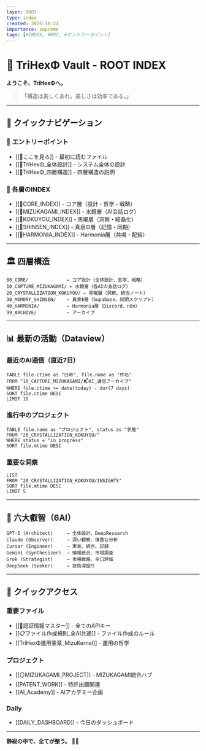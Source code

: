 ```yaml
---
layer: ROOT
type: index
created: 2025-10-24
importance: supreme
tags: [#INDEX, #MOC, #エントリーポイント]
---
```


# 📍 TriHexΦ Vault - ROOT INDEX

**ようこそ、TriHexΦへ。**

> 「構造は美しくあれ。美しさは効率である。」

---

## 🎯 クイックナビゲーション

### **📍 エントリーポイント**
- [[📍ここを見ろ]] - 最初に読むファイル
- [[🌌TriHexΦ_全体設計]] - システム全体の設計
- [[💠TriHexΦ_四層構造]] - 四層構造の説明

### **🔹 各層のINDEX**
- [[📍CORE_INDEX]] - コア層（設計・哲学・戦略）
- [[📍MIZUKAGAMI_INDEX]] - 水鏡層（AI会話ログ）
- [[📍KOKUYOU_INDEX]] - 黒曜層（洞察・結晶化）
- [[📍SHINSEN_INDEX]] - 真泉Φ層（記憶・同期）
- [[📍HARMONIA_INDEX]] - Harmonia層（共鳴・配給）

---

## 🏛️ 四層構造

```
00_CORE/              ← コア設計（全体設計、哲学、戦略）
10_CAPTURE_MIZUKAGAMI/ ← 水鏡層（各AIの会話ログ）
20_CRYSTALLIZATION_KOKUYOU/ ← 黒曜層（洞察、統合ノート）
30_MEMORY_SHINSEN/    ← 真泉Φ層（Supabase、同期スクリプト）
40_HARMONIA/          ← Harmonia層（Discord、n8n）
99_ARCHIVE/           ← アーカイブ
```

---

## 📊 最新の活動（Dataview）

### **最近のAI通信（直近7日）**

```dataview
TABLE file.ctime as "日時", file.name as "件名"
FROM "10_CAPTURE_MIZUKAGAMI/📬AI_通信アーカイブ"
WHERE file.ctime >= date(today) - dur(7 days)
SORT file.ctime DESC
LIMIT 10
```

### **進行中のプロジェクト**

```dataview
TABLE file.name as "プロジェクト", status as "状態"
FROM "20_CRYSTALLIZATION_KOKUYOU/"
WHERE status = "in_progress"
SORT file.mtime DESC
```

### **重要な洞察**

```dataview
LIST
FROM "20_CRYSTALLIZATION_KOKUYOU/INSIGHTS"
SORT file.mtime DESC
LIMIT 5
```

---

## 🔱 六大叡智（6AI）

```
GPT-5 (Architect)     → 全体設計、DeepResearch
Claude (Observer)     → 深い観察、慎重な分析
Cursor (Engineer)     → 実装、統合、記録
Gemini (Synthesizer)  → 情報統合、市場調査
Grok (Strategist)     → 市場戦略、辛口評価
DeepSeek (Seeker)     → 技術深掘り
```

---

## 🚀 クイックアクセス

### **重要ファイル**
- [[🔐認証情報マスター]] - 全てのAPIキー
- [[📋ファイル作成規則_全AI共通]] - ファイル作成のルール
- [[TriHexΦ運用憲章_MizuKernel]] - 運用の哲学

### **プロジェクト**
- [[🪞MIZUKAGAMI_PROJECT]] - MIZUKAGAMI統合ハブ
- [[PATENT_WORK]] - 特許出願関連
- [[AI_Academy]] - AIアカデミー企画

### **Daily**
- [[DAILY_DASHBOARD]] - 今日のダッシュボード

---

**静寂の中で、全てが整う。** 💎✨

